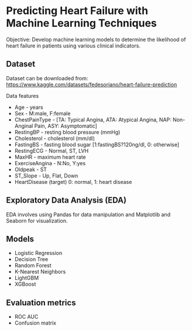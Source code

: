 # Predicting Heart Failure with Machine Learning Techniques
Objective: Develop machine learning models to determine the likelihood of heart failure in patients using various clinical indicators.


## Dataset
Dataset can be downloaded from: https://www.kaggle.com/datasets/fedesoriano/heart-failure-prediction

Data features
- Age -  years
- Sex - M:male, F:female
- ChestPainType - [TA: Typical Angina, ATA: Atypical Angina, NAP: Non-Anginal Pain, ASY: Asymptomatic]
- RestingBP - resting blood pressure (mmHg)
- Cholesterol - cholesterol (mm/dl)
- FastingBS - fasting blood sugar [1:fastingBS?120ng/dl, 0: otherwise]
- RestingECG - Normal, ST, LVH
- MaxHR - maximum heart rate
- ExerciseAngina - N:No, Y:yes
- Oldpeak - ST 
- ST_Slope - Up, Flat, Down
- HeartDisease (target) 0: normal,  1: heart disease

## Exploratory Data Analysis (EDA)
EDA involves using Pandas for data manipulation and Matplotlib and Seaborn for visualization.
  
  ## Models
- Logistic Regression
-  Decision Tree
-  Random Forest
-  K-Nearest Neighbors
-  LightGBM
-   XGBoost

  ## Evaluation metrics
  - ROC AUC
  - Confusion matrix
  

